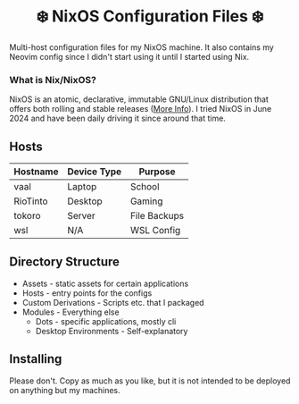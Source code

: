 <h1 align="center">
   ❄️ NixOS Configuration Files ❄️
</h1>

Multi-host configuration files for my NixOS machine. It also contains my Neovim config since
I didn't start using it until I started using Nix.

### What is Nix/NixOS?
NixOS is an atomic, declarative, immutable GNU/Linux distribution that offers both rolling and
stable releases ([More Info](https://en.wikipedia.org/wiki/NixOS)). I tried NixOS in June 2024
and have been daily driving it since around that time. 

Hosts
-----
| Hostname | Device Type | Purpose      |
|----------|-------------|--------------|
| vaal     | Laptop      | School       |
| RioTinto | Desktop     | Gaming       |
| tokoro   | Server      | File Backups |
| wsl      | N/A         | WSL Config   |

Directory Structure
-------------------
-  Assets - static assets for certain applications
-  Hosts - entry points for the configs
-  Custom Derivations - Scripts etc. that I packaged
-  Modules - Everything else
   - Dots - specific applications, mostly cli
   - Desktop Environments - Self-explanatory
 
Installing
----------
Please don't. Copy as much as you like, but it is not intended to be deployed on anything but my machines.
